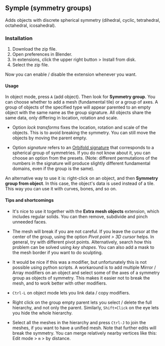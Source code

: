 ## Symple (symmetry groups)

Adds objects with discrete spherical symmetry (dihedral, cyclic,
tetrahedral, octahedral, icosahedral).

### Installation

1. Download the zip file.
2. Open preferences in Blender.
3. In extensions, click the upper right button > Install from disk.
4. Select the zip file.

Now you can enable / disable the extension whenever you want.

#### Usage

In object mode, press `A` (add object). Then look for **Symmetry
group**. You can choose whether to add a mesh (fundamental tile) or a
group of axes. A group of objects of the specified type will appear
parented to an empty object with the same name as the group
signature. All objects share the same data, only differing in
location, rotation and scale.

* Option *lock transforms* fixes the location, rotation and scale of
the objects. This is to avoid breaking the symmetry. You can still
move the objects by moving the parent empty.

* Option *signature* refers to an [Orbifold
  signature](https://en.wikipedia.org/wiki/Orbifold_notation) that
  corresponds to a spherical group of symmetries. If you do not know
  about it, you can choose an option from the presets. (Note:
  different permutations of the numbers in the signature will produce
  slightly different fundamental domains, even if the group is the
  same).

An alternative way to use it is: right-click on an object, and then
**Symmetry group from object**. In this case, the object's data is
used instead of a tile. This way you can use it with curves, bones,
and so on.

#### Tips and shortcomings

* It's nice to use it together with the **Extra mesh objects**
extension, which includes regular solids. You can then remove,
subdivide and pinch unneeded faces.

* The mesh will break if you are not careful. If you leave the cursor
  at the center of the group, using the option *Pivot point > 3D
  cursor* helps. In general, try with different pivot
  points. Alternatively, search how this problem can be solved using
  *key shapes*. You can also add a mask to the mesh border if you want
  to do sculpting.
  
* It would be nice if this was a modifier, but unfortunately this is
  not possible using python scripts. A workaround is to add multiple
  Mirror / Array modifiers on an object and select some of the axes of
  a symmetry group as objects of symmetry. This makes it easier not to
  break the mesh, and to work better with other modifiers.

* `Ctrl-L` on object mode lets you link data / copy modifiers.

* Right click on the group empty parent lets you select / delete the
  full hierarchy, and not only the parent. Similarly, `Shift+Click` on
  the eye lets you hide the whole hierarchy.
  
* Select all the meshes in the hierarchy and press `Ctrl-J` to join the
  meshes, if you want to have a unified mesh. Note that further edits
  will break the symmetry. You can merge relatively nearby vertices
  like this: Edit mode > `m` > by distance.
